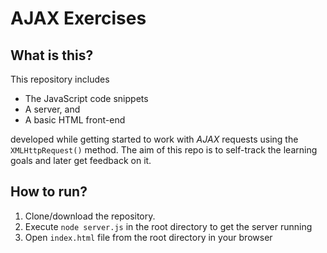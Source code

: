 # AJAX Exercises

## What is this?
This repository includes 

- The JavaScript code snippets 
- A server, and 
- A basic HTML front-end

developed while getting started to work with *AJAX* requests using the `XMLHttpRequest()` method. The aim of this repo is to self-track the learning goals and later get feedback on it.

## How to run?

1. Clone/download the repository.
2. Execute `node server.js` in the root directory to get the server running
3. Open `index.html` file from the root directory in your browser

